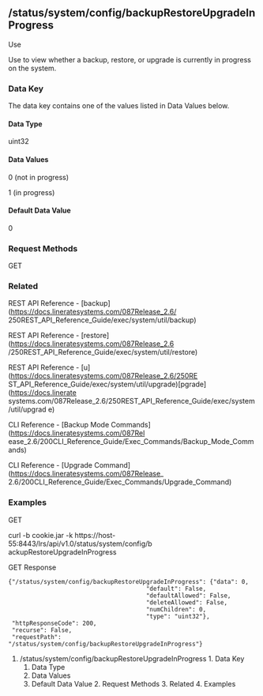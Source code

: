 ## /status/system/config/backupRestoreUpgradeInProgress

Use

Use to view whether a backup, restore, or upgrade is currently in progress on
the system.

### Data Key

The data key contains one of the values listed in Data Values below.

#### Data Type

uint32

#### Data Values

0 (not in progress)

1 (in progress)

#### Default Data Value

0

### Request Methods

GET

### Related

REST API Reference - [backup](https://docs.lineratesystems.com/087Release_2.6/
250REST_API_Reference_Guide/exec/system/util/backup)

REST API Reference - [restore](https://docs.lineratesystems.com/087Release_2.6
/250REST_API_Reference_Guide/exec/system/util/restore)

REST API Reference - [u](https://docs.lineratesystems.com/087Release_2.6/250RE
ST_API_Reference_Guide/exec/system/util/upgrade)[pgrade](https://docs.linerate
systems.com/087Release_2.6/250REST_API_Reference_Guide/exec/system/util/upgrad
e)

CLI Reference - [Backup Mode Commands](https://docs.lineratesystems.com/087Rel
ease_2.6/200CLI_Reference_Guide/Exec_Commands/Backup_Mode_Commands)

CLI Reference - [Upgrade Command](https://docs.lineratesystems.com/087Release_
2.6/200CLI_Reference_Guide/Exec_Commands/Upgrade_Command)

### Examples

GET

curl -b cookie.jar -k https://host-55:8443/lrs/api/v1.0/status/system/config/b
ackupRestoreUpgradeInProgress

GET Response

    
    
    {"/status/system/config/backupRestoreUpgradeInProgress": {"data": 0,
                                           "default": False,
                                           "defaultAllowed": False,
                                           "deleteAllowed": False,
                                           "numChildren": 0,
                                           "type": "uint32"},
     "httpResponseCode": 200,
     "recurse": False,
     "requestPath": "/status/system/config/backupRestoreUpgradeInProgress"}
    

  1. /status/system/config/backupRestoreUpgradeInProgress
    1. Data Key
      1. Data Type
      2. Data Values
      3. Default Data Value
    2. Request Methods
    3. Related
    4. Examples

